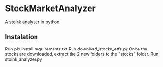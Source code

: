 # StockMarketAnalyzer
A stoink analyser in python

## Instalation
Run pip install requirements.txt
Run download_stocks_etfs.py
Once the stocks are downloaded, extract the 2 new folders to the "stocks" folder.
Run stoink_analyzer.py


